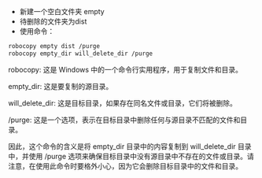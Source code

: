 - 新建一个空白文件夹 empty
- 待删除的文件夹为dist
- 使用命令：

```sh
robocopy empty dist /purge
robocopy empty_dir will_delete_dir /purge
```
robocopy: 这是 Windows 中的一个命令行实用程序，用于复制文件和目录。

empty_dir: 这是要复制的源目录。

will_delete_dir: 这是目标目录，如果存在同名文件或目录，它们将被删除。

/purge: 这是一个选项，表示在目标目录中删除任何与源目录不匹配的文件和目录。

因此，这个命令的含义是将 empty_dir 目录中的内容复制到 will_delete_dir 目录中，并使用 /purge 选项来确保目标目录中没有源目录中不存在的文件或目录。请注意，在使用此命令时要格外小心，因为它会删除目标目录中的文件和目录。